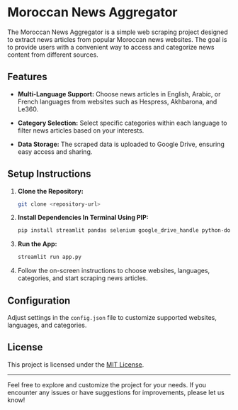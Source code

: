 # Moroccan News Aggregator

The Moroccan News Aggregator is a simple web scraping project designed to extract news articles from popular Moroccan news websites. The goal is to provide users with a convenient way to access and categorize news content from different sources.

## Features

- **Multi-Language Support:** Choose news articles in English, Arabic, or French languages from websites such as Hespress, Akhbarona, and Le360.
  
- **Category Selection:** Select specific categories within each language to filter news articles based on your interests.

- **Data Storage:** The scraped data is uploaded to Google Drive, ensuring easy access and sharing.

## Setup Instructions

1. **Clone the Repository:**

    ```bash
    git clone <repository-url>
    ```

2. **Install Dependencies In Terminal Using PIP:**

    ```bash
    pip install streamlit pandas selenium google_drive_handle python-dotenv
    ```

3. **Run the App:**

    ```bash
    streamlit run app.py
    ```

4. Follow the on-screen instructions to choose websites, languages, categories, and start scraping news articles.

## Configuration

Adjust settings in the `config.json` file to customize supported websites, languages, and categories.

## License

This project is licensed under the [MIT License](LICENSE).

---

Feel free to explore and customize the project for your needs. If you encounter any issues or have suggestions for improvements, please let us know!

